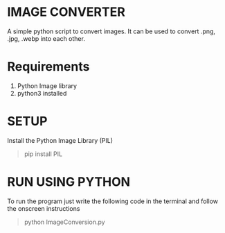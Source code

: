 # IMAGE CONVERTER

A simple python script to convert images. It can be used to convert .png, .jpg, .webp into each other. 

# Requirements

1) Python Image library
2) python3 installed

# SETUP
Install the Python Image Library (PIL)
> pip install PIL

# RUN USING PYTHON
 To run the program just write the following code in the terminal and follow the onscreen instructions
 
 > python ImageConversion.py
 
 
